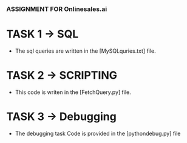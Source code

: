 ### ASSIGNMENT FOR Onlinesales.ai 
 

# TASK 1 -> SQL
  - The sql queries are written in the [MySQLquries.txt] file.   

# TASK 2 -> SCRIPTING 
   - This code is writen in the [FetchQuery.py] file.

# TASK 3 -> Debugging
   - The debugging task Code is provided in the [pythondebug.py] file
